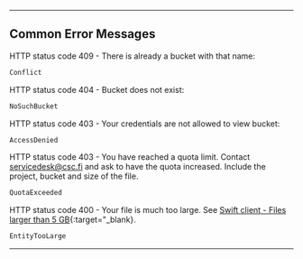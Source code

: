 ------------------------

## Common Error Messages

HTTP status code 409 - There is already a bucket with that name:
```bash
Conflict
```
HTTP status code 404 - Bucket does not exist:
```bash
NoSuchBucket
```
HTTP status code 403 - Your credentials are not allowed to view bucket:
```bash
AccessDenied
```
HTTP status code 403 - You have reached a quota limit. Contact servicedesk@csc.fi and ask to have the quota increased. Include the project, bucket and size of the file.
```bash
QuotaExceeded
```
HTTP status code 400 - Your file is much too large. See [Swift client - Files larger than 5 GB](./swift_client.md#files_larger_than_5gb){:target="_blank}.
```bash
EntityTooLarge
```
------------------